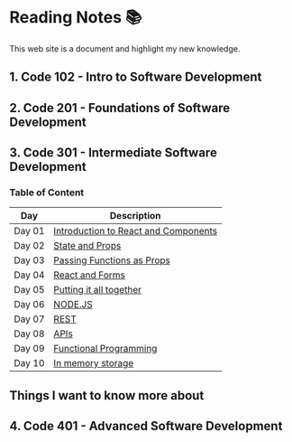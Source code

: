 # Reading Notes 📚

This web site is a document and highlight my new knowledge.

## 1. **Code 102** - Intro to Software Development

## 2. **Code 201** - Foundations of Software Development

## 3. **Code 301** - Intermediate Software Development

### Table of Content

| Day | Description |
| ----------- | ----------- |
| Day 01 | [Introduction to React and Components](/day01/README.md) |
| Day 02 | [State and Props](/day02/README.md) |
| Day 03 | [Passing Functions as Props](/day03/README.md) |
| Day 04 | [React and Forms](/day04/README.md) |
| Day 05 | [Putting it all together](/day05/README.md) |
| Day 06 | [NODE.JS](/day06/README.md) |
| Day 07 | [REST](/day07/README.md) |
| Day 08 | [APIs](/day08/README.md) |
| Day 09 | [Functional Programming](/day09/README.md) |
| Day 10 | [In memory storage](/day10/README.md) |

## Things I want to know more about

## 4. **Code 401** - Advanced Software Development
